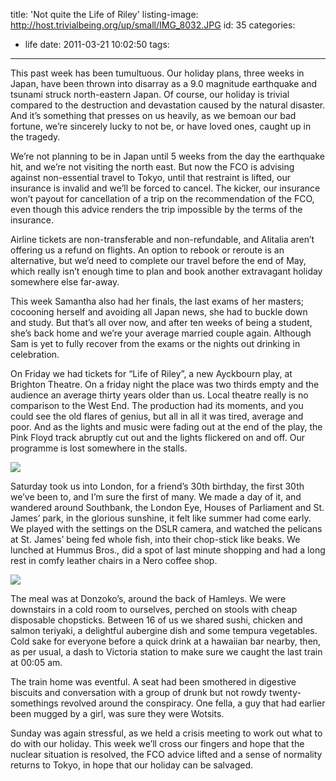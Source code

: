 title: 'Not quite the Life of Riley'
listing-image: http://host.trivialbeing.org/up/small/IMG_8032.JPG
id: 35
categories:
  - life
date: 2011-03-21 10:02:50
tags:
---

This past week has been tumultuous. Our holiday plans, three weeks in Japan, have been thrown into disarray as a 9.0 magnitude earthquake and tsunami struck north-eastern Japan. Of course, our holiday is trivial compared to the destruction and devastation caused by the natural disaster. And it’s something that presses on us heavily, as we bemoan our bad fortune, we’re sincerely lucky to not be, or have loved ones, caught up in the tragedy.

We’re not planning to be in Japan until 5 weeks from the day the earthquake hit, and we’re not visiting the north east. But now the FCO is advising against non-essential travel to Tokyo, until that restraint is lifted, our insurance is invalid and we’ll be forced to cancel. The kicker, our insurance won’t payout for cancellation of a trip on the recommendation of the FCO, even though this advice renders the trip impossible by the terms of the insurance.

<!--more-->

Airline tickets are non-transferable and non-refundable, and Alitalia aren’t offering us a refund on flights. An option to rebook or reroute is an alternative, but we’d need to complete our travel before the end of May, which really isn’t enough time to plan and book another extravagant holiday somewhere else far-away.

This week Samantha also had her finals, the last exams of her masters; cocooning herself and avoiding all Japan news, she had to buckle down and study. But that’s all over now, and after ten weeks of being a student, she’s back home and we’re your average married couple again. Although Sam is yet to fully recover from the exams or the nights out drinking in celebration.

On Friday we had tickets for “Life of Riley”, a new Ayckbourn play, at Brighton Theatre. On a friday night the place was two thirds empty and the audience an average thirty years older than us. Local theatre really is no comparison to the West End. The production had its moments, and you could see the old flares of genius, but all in all it was tired, average and poor. And as the lights and music were fading out at the end of the play, the Pink Floyd track abruptly cut out and the lights flickered on and off. Our programme is lost somewhere in the stalls.

[![](http://host.trivialbeing.org/up/small/life-of-riley.jpg)](http://host.trivialbeing.org/up/life-of-riley.jpg)

Saturday took us into London, for a friend’s 30th birthday, the first 30th we’ve been to, and I’m sure the first of many. We made a day of it, and wandered around Southbank, the London Eye, Houses of Parliament and St. James’ park, in the glorious sunshine, it felt like summer had come early. We played with the settings on the DSLR camera, and watched the pelicans at St. James’ being fed whole fish, into their chop-stick like beaks. We lunched at Hummus Bros., did a spot of last minute shopping and had a long rest in comfy leather chairs in a Nero coffee shop.

[![](http://host.trivialbeing.org/up/small/IMG_8032.JPG)](http://host.trivialbeing.org/up/IMG_8032.JPG)

The meal was at Donzoko’s, around the back of Hamleys. We were downstairs in a cold room to ourselves, perched on stools with cheap disposable chopsticks. Between 16 of us we shared sushi, chicken and salmon teriyaki, a delightful aubergine dish and some tempura vegetables. Cold sake for everyone before a quick drink at a hawaiian bar nearby, then, as per usual, a dash to Victoria station to make sure we caught the last train at 00:05 am.

The train home was eventful. A seat had been smothered in digestive biscuits and conversation with a group of drunk but not rowdy twenty-somethings revolved around the conspiracy. One fella, a guy that had earlier been mugged by a girl, was sure they were Wotsits.

Sunday was again stressful, as we held a crisis meeting to work out what to do with our holiday. This week we’ll cross our fingers and hope that the nuclear situation is resolved, the FCO advice lifted and a sense of normality returns to Tokyo, in hope that our holiday can be salvaged.
